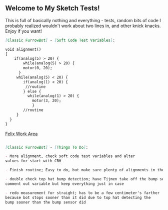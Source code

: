 ## Welcome to My Sketch Tests!

This is full of basically nothing and everything - tests, random bits of code I probably realized wouldn't work about two lines in, and other knick knacks. Enjoy if you want!


```markdown
[Classic FurrowBot] - [Soft Code Test Variables]:

void alignment()
{
    if(analog(5) > 20) {
        while(analog(5) > 20) {
        motor(0, 20);
      }
     while(analog(5) < 20) {
        if(analog(1) < 20) {
         //routine
        } else {
          while(analog(1) > 20) {
            motor(3, 20); 
            }
        //routine
     }
  }
}

```
[Felix Work Area](https://thegamingjukebox.github.io/Interwyn-Sketches.github.io/)
```markdown

[Classic FurrowBot] - [Things To Do]:

- More alignment, check soft code test variables and alter 
values for start with CBH

- Finish routine; Easy to do, but make sure plenty of alignments in there

- double check top hat bump detection; have Tijmen take off the bump sensor, 
comment out variable but keep everything just in case

- redo measurement for straight; has to be a few centimeter's farther 
because bot stops sooner than it did due to top hat detecting the 
bump sooner than the bump sensor did

```

